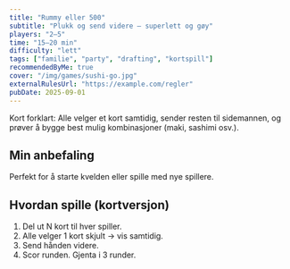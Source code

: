 ```yaml
---
title: "Rummy eller 500"
subtitle: "Plukk og send videre – superlett og gøy"
players: "2–5"
time: "15–20 min"
difficulty: "lett"
tags: ["familie", "party", "drafting", "kortspill"]
recommendedByMe: true
cover: "/img/games/sushi-go.jpg"
externalRulesUrl: "https://example.com/regler"
pubDate: 2025-09-01
---
```


Kort forklart: Alle velger et kort samtidig, sender resten til sidemannen, og prøver å bygge best mulig kombinasjoner (maki, sashimi osv.).

## Min anbefaling

Perfekt for å starte kvelden eller spille med nye spillere.

## Hvordan spille (kortversjon)

1. Del ut N kort til hver spiller.
2. Alle velger 1 kort skjult → vis samtidig.
3. Send hånden videre.
4. Scor runden. Gjenta i 3 runder.
